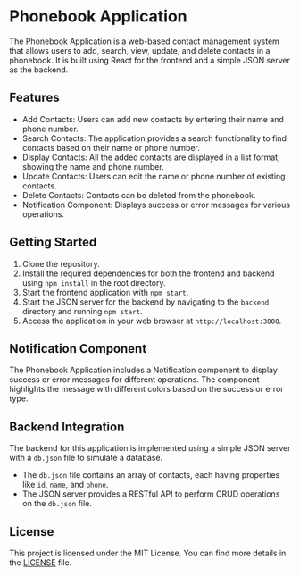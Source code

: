 # Phonebook Application

The Phonebook Application is a web-based contact management system that allows users to add, search, view, update, and delete contacts in a phonebook. It is built using React for the frontend and a simple JSON server as the backend.

## Features

- Add Contacts: Users can add new contacts by entering their name and phone number.
- Search Contacts: The application provides a search functionality to find contacts based on their name or phone number.
- Display Contacts: All the added contacts are displayed in a list format, showing the name and phone number.
- Update Contacts: Users can edit the name or phone number of existing contacts.
- Delete Contacts: Contacts can be deleted from the phonebook.
- Notification Component: Displays success or error messages for various operations.

## Getting Started

1. Clone the repository.
2. Install the required dependencies for both the frontend and backend using `npm install` in the root directory.
3. Start the frontend application with `npm start`.
4. Start the JSON server for the backend by navigating to the `backend` directory and running `npm start`.
5. Access the application in your web browser at `http://localhost:3000`.

## Notification Component

The Phonebook Application includes a Notification component to display success or error messages for different operations. The component highlights the message with different colors based on the success or error type.

## Backend Integration

The backend for this application is implemented using a simple JSON server with a `db.json` file to simulate a database.

- The `db.json` file contains an array of contacts, each having properties like `id`, `name`, and `phone`.
- The JSON server provides a RESTful API to perform CRUD operations on the `db.json` file.

## License

This project is licensed under the MIT License. You can find more details in the [LICENSE](./LICENSE) file.
